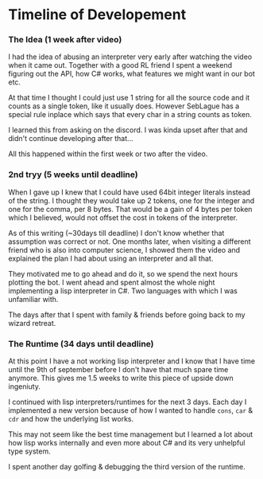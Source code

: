 # Timeline of Developement

### The Idea (1 week after video)

I had the idea of abusing an interpreter very early after watching the video when it came out.
Together with a good RL friend I spent a weekend figuring out the API, 
how C# works, what features we might want in our bot etc.

At that time I thought I could just use 1 string for all the source code and it
counts as a single token, like it usually does. 
However SebLague has a special rule inplace which says that every char in a string
counts as token.

I learned this from asking on the discord. I was kinda upset after that and didn't
continue developing after that...

All this happened within the first week or two after the video.

### 2nd tryy (5 weeks until deadline)

When I gave up I knew that I could have used 64bit integer literals instead of the string.
I thought they would take up 2 tokens, one for the integer and one for the comma, per 8 bytes.
That would be a gain of 4 bytes per token which I believed, 
would not offset the cost in tokens of the interpreter.

As of this writing (~30days till deadline) I don't know whether that assumption was correct or not.
One months later, when visiting a different friend who is also into computer science, 
I showed them the video and explained the plan I had about using an interpreter and all that.

They motivated me to go ahead and do it, so we spend the next hours plotting the bot. 
I went ahead and spent almost the whole night implementing a lisp interpreter in C#.
Two languages with which I was unfamiliar with.

The days after that I spent with family & friends before going back to my wizard retreat.

### The Runtime (34 days until deadline)

At this point I have a not working lisp interpreter and I know that I have time 
until the 9th of september before I don't have that much spare time anymore. 
This gives me 1.5 weeks to write this piece of upside down ingeniuty.

I continued with lisp interpreters/runtimes for the next 3 days.
Each day I implemented a new version because of how I wanted to handle 
`cons`, `car` & `cdr` and how the underlying list works.

This may not seem like the best time management but I learned a lot about 
how lisp works internally and even more about C# and its very unhelpful type system.

I spent another day golfing & debugging the third version of the runtime.

